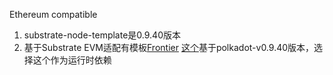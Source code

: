 Ethereum compatible

1. substrate-node-template是0.9.40版本
2. 基于Substrate EVM适配有模板[Frontier](https://github.com/paritytech/frontier)
[这个](https://github.com/moondance-labs/frontier/tree/polkadot-v0.9.40)基于polkadot-v0.9.40版本，选择这个作为运行时依赖